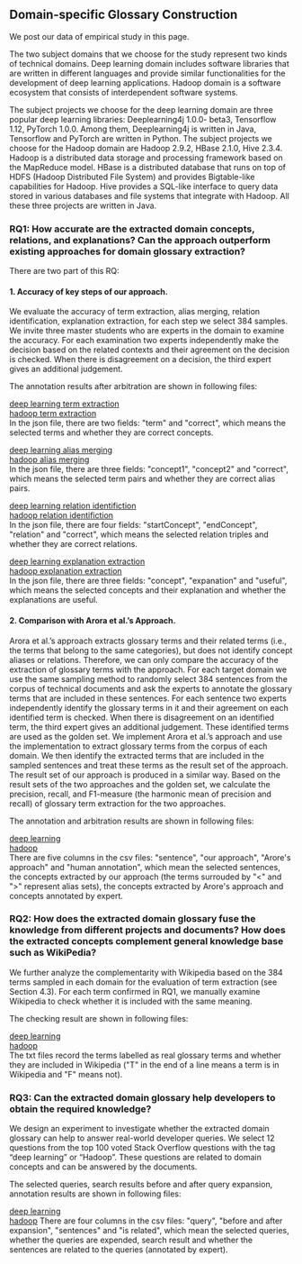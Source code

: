 ## Domain-specific Glossary Construction

We post our data of empirical study in this page.

The two subject domains that we choose for the study represent two kinds of technical domains. Deep learning domain includes software libraries that are written in different languages and provide similar functionalities for the development of deep learning applications. Hadoop domain is a software ecosystem that consists of interdependent software systems. 

The subject projects we choose for the deep learning domain are three popular deep learning libraries: Deeplearning4j 1.0.0-
beta3, Tensorflow 1.12, PyTorch 1.0.0. Among them, Deeplearning4j is written in Java, Tensorflow and PyTorch are written in Python. The subject projects we choose for the Hadoop domain are Hadoop 2.9.2, HBase 2.1.0, Hive 2.3.4. Hadoop is a distributed data storage and processing framework based on the MapReduce model. HBase is a distributed database that runs on top of HDFS (Hadoop Distributed File System) and provides Bigtable-like capabilities for Hadoop. Hive provides a SQL-like interface to query data stored in various databases and file systems that integrate with Hadoop. All these three projects are written in Java.

### RQ1: How accurate are the extracted domain concepts, relations, and explanations? Can the approach outperform existing approaches for domain glossary extraction?

There are two part of this RQ:

#### 1. Accuracy of key steps of our approach.

We evaluate the accuracy of term extraction, alias merging, relation identification, explanation extraction, for each step we select 384 samples. We invite three master students who are experts in the domain to examine the accuracy. For each examination two experts independently make the decision based on the related contexts and their agreement on the decision is checked. When there is disagreement on a decision, the third expert gives an additional judgement.

The annotation results after arbitration are shown in following files:


[deep learning term extraction](./deeplearning_term_arbitration.json)<br>
[hadoop term extraction](./hadoop_term_arbitration.json)<br>
In the json file, there are two fields: "term" and "correct", which means the selected terms and whether they are correct concepts.

[deep learning alias merging](./deeplearning_fusion_arbitration.json)<br>
[hadoop alias merging](./hadoop_fusion_arbitration.json)<br>
In the json file, there are three fields: "concept1", "concept2" and "correct", which means the selected term pairs and whether they are correct alias pairs.

[deep learning relation identifiction](./deeplearning_relation_arbitration.json)<br>
[hadoop relation identifiction](./hadoop_relation_arbitration.json)<br>
In the json file, there are four fields: "startConcept", "endConcept", "relation" and "correct", which means the selected relation triples and whether they are correct relations.

[deep learning explanation extraction](./deeplearning_explanation_arbitration.json)<br>
[hadoop explanation extraction](./hadoop_explanation_arbitration.json)<br>
In the json file, there are three fields: "concept", "expanation" and "useful", which means the selected concepts and their explanation and whether the explanations are useful.

#### 2. Comparison with Arora et al.’s Approach.

Arora et al.’s approach extracts glossary terms and their related terms (i.e., the terms that belong to the same categories), but does not identify concept aliases or relations. Therefore, we can only compare the accuracy of the extraction of glossary terms with the approach. For each target domain we use the same sampling method to randomly select 384 sentences from the corpus of technical documents and ask the experts to annotate the glossary terms that are included in these sentences. For each sentence two experts independently identify the glossary terms in it and their agreement on each identified term is checked. When there is disagreement on an identified term, the third expert gives an additional judgement. These identified terms are used as the golden set. We implement Arora et al.’s approach and use the implementation to extract glossary terms from the corpus of each domain. We then identify the extracted terms that are included in the sampled sentences and treat these terms as the result set of the approach. The result set of our approach is produced in a similar way. Based on the result sets of the two approaches and the golden set, we calculate the precision, recall, and F1-measure (the harmonic mean of precision and recall) of glossary term extraction for the two approaches.

The annotation and arbitration results are shown in following files:

[deep learning](./DL_comparison.csv)<br>
[hadoop](./hadoop_comparison.csv)<br>
There are five columns in the csv files: "sentence", "our approach", "Arore's approach" and "human annotation", which mean the selected sentences, the concepts extracted by our approach (the terms surrouded by "<" and ">" represent alias sets), the concepts extracted by Arore's approach and concepts annotated by expert.

### RQ2: How does the extracted domain glossary fuse the knowledge from different projects and documents? How does the extracted concepts complement general knowledge base such as WikiPedia?

We further analyze the complementarity with Wikipedia based on the 384 terms sampled in each domain for the evaluation of term extraction (see Section 4.3). For each term confirmed in RQ1, we manually examine Wikipedia to check whether it is included with the same meaning.

The checking result are shown in following files:

[deep learning](./DL_wikipedia.txt)<br>
[hadoop](./hadoop_wikipedia.txt)<br>
The txt files record the terms labelled as real glossary terms and whether they are included in Wikipedia ("T" in the end of a line means a term is in Wikipedia and "F" means not).

### RQ3: Can the extracted domain glossary help developers to obtain the required knowledge?

We design an experiment to investigate whether the extracted domain glossary can help to answer real-world developer queries. We select 12 questions from the top 100 voted Stack Overflow questions with the tag “deep learning” or “Hadoop”. These questions are related to domain concepts and can be answered by the documents.

The selected queries, search results before and after query expansion, annotation results are shown in following files:

[deep learning](./DL_usefulness.csv)<br>
[hadoop](./hadoop_usefulness.csv)
There are four columns in the csv files: "query", "before and after expansion", "sentences" and "is related", which mean the selected queries, whether the queries are expended, search result and whether the sentences are related to the queries (annotated by expert).



